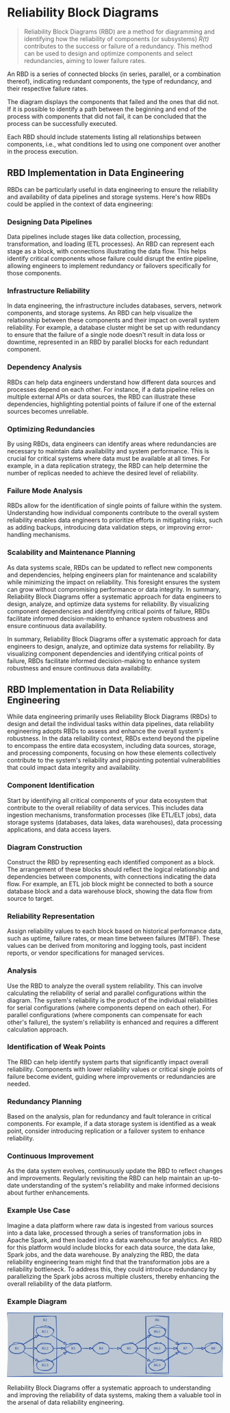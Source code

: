 # Reliability Block Diagrams
>
> Reliability Block Diagrams (RBD) are a method for diagramming and identifying how the reliability of components (or subsystems) *R(t)* contributes to the success or failure of a redundancy. This method can be used to design and optimize components and select redundancies, aiming to lower failure rates.

An RBD is a series of connected blocks (in series, parallel, or a combination thereof), indicating redundant components, the type of redundancy, and their respective failure rates.

The diagram displays the components that failed and the ones that did not. If it is possible to identify a path between the beginning and end of the process with components that did not fail, it can be concluded that the process can be successfully executed.

Each RBD should include statements listing all relationships between components, i.e., what conditions led to using one component over another in the process execution.

## RBD Implementation in Data Engineering

RBDs can be particularly useful in data engineering to ensure the reliability and availability of data pipelines and storage systems. Here's how RBDs could be applied in the context of data engineering:

### Designing Data Pipelines

Data pipelines include stages like data collection, processing, transformation, and loading (ETL processes). An RBD can represent each stage as a block, with connections illustrating the data flow. This helps identify critical components whose failure could disrupt the entire pipeline, allowing engineers to implement redundancy or failovers specifically for those components.

### Infrastructure Reliability

In data engineering, the infrastructure includes databases, servers, network components, and storage systems. An RBD can help visualize the relationship between these components and their impact on overall system reliability. For example, a database cluster might be set up with redundancy to ensure that the failure of a single node doesn't result in data loss or downtime, represented in an RBD by parallel blocks for each redundant component.

### Dependency Analysis

RBDs can help data engineers understand how different data sources and processes depend on each other. For instance, if a data pipeline relies on multiple external APIs or data sources, the RBD can illustrate these dependencies, highlighting potential points of failure if one of the external sources becomes unreliable.

### Optimizing Redundancies

By using RBDs, data engineers can identify areas where redundancies are necessary to maintain data availability and system performance. This is crucial for critical systems where data must be available at all times. For example, in a data replication strategy, the RBD can help determine the number of replicas needed to achieve the desired level of reliability.

### Failure Mode Analysis

RBDs allow for the identification of single points of failure within the system. Understanding how individual components contribute to the overall system reliability enables data engineers to prioritize efforts in mitigating risks, such as adding backups, introducing data validation steps, or improving error-handling mechanisms.

### Scalability and Maintenance Planning

As data systems scale, RBDs can be updated to reflect new components and dependencies, helping engineers plan for maintenance and scalability while minimizing the impact on reliability. This foresight ensures the system can grow without compromising performance or data integrity.
In summary, Reliability Block Diagrams offer a systematic approach for data engineers to design, analyze, and optimize data systems for reliability. By visualizing component dependencies and identifying critical points of failure, RBDs facilitate informed decision-making to enhance system robustness and ensure continuous data availability.

In summary, Reliability Block Diagrams offer a systematic approach for data engineers to design, analyze, and optimize data systems for reliability. By visualizing component dependencies and identifying critical points of failure, RBDs facilitate informed decision-making to enhance system robustness and ensure continuous data availability.

## RBD Implementation in Data Reliability Engineering

While data engineering primarily uses Reliability Block Diagrams (RBDs) to design and detail the individual tasks within data pipelines, data reliability engineering adopts RBDs to assess and enhance the overall system's robustness. In the data reliability context, RBDs extend beyond the pipeline to encompass the entire data ecosystem, including data sources, storage, and processing components, focusing on how these elements collectively contribute to the system's reliability and pinpointing potential vulnerabilities that could impact data integrity and availability.

### Component Identification

Start by identifying all critical components of your data ecosystem that contribute to the overall reliability of data services. This includes data ingestion mechanisms, transformation processes (like ETL/ELT jobs), data storage systems (databases, data lakes, data warehouses), data processing applications, and data access layers.

### Diagram Construction

Construct the RBD by representing each identified component as a block. The arrangement of these blocks should reflect the logical relationship and dependencies between components, with connections indicating the data flow. For example, an ETL job block might be connected to both a source database block and a data warehouse block, showing the data flow from source to target.

### Reliability Representation

Assign reliability values to each block based on historical performance data, such as uptime, failure rates, or mean time between failures (MTBF). These values can be derived from monitoring and logging tools, past incident reports, or vendor specifications for managed services.

### Analysis

Use the RBD to analyze the overall system reliability. This can involve calculating the reliability of serial and parallel configurations within the diagram. The system's reliability is the product of the individual reliabilities for serial configurations (where components depend on each other). For parallel configurations (where components can compensate for each other's failure), the system's reliability is enhanced and requires a different calculation approach.

### Identification of Weak Points

The RBD can help identify system parts that significantly impact overall reliability. Components with lower reliability values or critical single points of failure become evident, guiding where improvements or redundancies are needed.

### Redundancy Planning

Based on the analysis, plan for redundancy and fault tolerance in critical components. For example, if a data storage system is identified as a weak point, consider introducing replication or a failover system to enhance reliability.

### Continuous Improvement

As the data system evolves, continuously update the RBD to reflect changes and improvements. Regularly revisiting the RBD can help maintain an up-to-date understanding of the system's reliability and make informed decisions about further enhancements.

### Example Use Case

Imagine a data platform where raw data is ingested from various sources into a data lake, processed through a series of transformation jobs in Apache Spark, and then loaded into a data warehouse for analytics. An RBD for this platform would include blocks for each data source, the data lake, Spark jobs, and the data warehouse. By analyzing the RBD, the data reliability engineering team might find that the transformation jobs are a reliability bottleneck. To address this, they could introduce redundancy by parallelizing the Spark jobs across multiple clusters, thereby enhancing the overall reliability of the data platform.

### Example Diagram

<p align="center">
  <img src="../../assets/concepts/systems-reliability/rbd_v1.svg" alt="RBD Example">
</p>

Reliability Block Diagrams offer a systematic approach to understanding and improving the reliability of data systems, making them a valuable tool in the arsenal of data reliability engineering.
